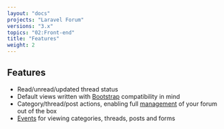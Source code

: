 ```yaml
---
layout: "docs"
projects: "Laravel Forum"
versions: "3.x"
topics: "02:Front-end"
title: "Features"
weight: 2
---
```


## Features

* Read/unread/updated thread status
* Default views written with [Bootstrap](http://getbootstrap.com/) compatibility in mind
* Category/thread/post actions, enabling full [management](docs/laravel-forum/3.x/front-end.management.md) of your forum out of the box
* [Events](http://laravel.com/docs/5.1/events) for viewing categories, threads, posts and forms
